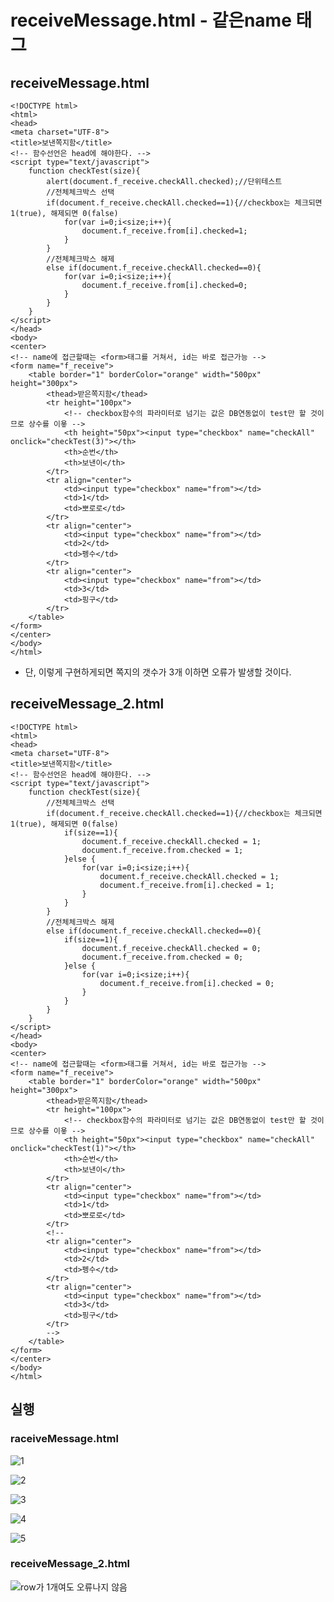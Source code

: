 # receiveMessage.html - 같은name 태그

## receiveMessage.html

```markup
<!DOCTYPE html>
<html>
<head>
<meta charset="UTF-8">
<title>보낸쪽지함</title>
<!-- 함수선언은 head에 해야한다. -->
<script type="text/javascript">
	function checkTest(size){
		alert(document.f_receive.checkAll.checked);//단위테스트
		//전체체크박스 선택
		if(document.f_receive.checkAll.checked==1){//checkbox는 체크되면 1(true), 해제되면 0(false)
			for(var i=0;i<size;i++){
				document.f_receive.from[i].checked=1;
			}
		}
		//전체체크박스 해제
		else if(document.f_receive.checkAll.checked==0){
			for(var i=0;i<size;i++){
				document.f_receive.from[i].checked=0;
			}
		}
	}
</script>
</head>
<body>
<center>
<!-- name에 접근할때는 <form>태그를 거쳐서, id는 바로 접근가능 -->
<form name="f_receive">
	<table border="1" borderColor="orange" width="500px" height="300px">
		<thead>받은쪽지함</thead>
		<tr height="100px">
		    <!-- checkbox함수의 파라미터로 넘기는 값은 DB연동없이 test만 할 것이므로 상수를 이욯 -->
			<th height="50px"><input type="checkbox" name="checkAll" onclick="checkTest(3)"></th>
			<th>순번</th>
			<th>보낸이</th>
		</tr>
		<tr align="center">
			<td><input type="checkbox" name="from"></td>
			<td>1</td>
			<td>뽀로로</td>
		</tr>
		<tr align="center">
			<td><input type="checkbox" name="from"></td>
			<td>2</td>
			<td>펭수</td>
		</tr>
		<tr align="center">
			<td><input type="checkbox" name="from"></td>
			<td>3</td>
			<td>핑구</td>
		</tr>
	</table>
</form>
</center>
</body>
</html>
```

* 단, 이렇게 구현하게되면 쪽지의 갯수가 3개 이하면 오류가 발생할 것이다.

## receiveMessage\_2.html

```markup
<!DOCTYPE html>
<html>
<head>
<meta charset="UTF-8">
<title>보낸쪽지함</title>
<!-- 함수선언은 head에 해야한다. -->
<script type="text/javascript">
	function checkTest(size){
		//전체체크박스 선택
		if(document.f_receive.checkAll.checked==1){//checkbox는 체크되면 1(true), 해제되면 0(false)
			if(size==1){
				document.f_receive.checkAll.checked = 1;
				document.f_receive.from.checked = 1;
			}else {
				for(var i=0;i<size;i++){
					document.f_receive.checkAll.checked = 1;
					document.f_receive.from[i].checked = 1;
				}
			}
		}
		//전체체크박스 해제
		else if(document.f_receive.checkAll.checked==0){
			if(size==1){
				document.f_receive.checkAll.checked = 0;
				document.f_receive.from.checked = 0;
			}else {
				for(var i=0;i<size;i++){
					document.f_receive.from[i].checked = 0;
				}
			}
		}
	}
</script>
</head>
<body>
<center>
<!-- name에 접근할때는 <form>태그를 거쳐서, id는 바로 접근가능 -->
<form name="f_receive">
	<table border="1" borderColor="orange" width="500px" height="300px">
		<thead>받은쪽지함</thead>
		<tr height="100px">
		    <!-- checkbox함수의 파라미터로 넘기는 값은 DB연동없이 test만 할 것이므로 상수를 이욯 -->
			<th height="50px"><input type="checkbox" name="checkAll" onclick="checkTest(1)"></th>
			<th>순번</th>
			<th>보낸이</th>
		</tr>
		<tr align="center">
			<td><input type="checkbox" name="from"></td>
			<td>1</td>
			<td>뽀로로</td>
		</tr>
		<!-- 
		<tr align="center">
			<td><input type="checkbox" name="from"></td>
			<td>2</td>
			<td>펭수</td>
		</tr>
		<tr align="center">
			<td><input type="checkbox" name="from"></td>
			<td>3</td>
			<td>핑구</td>
		</tr>
		-->
	</table>
</form>
</center>
</body>
</html>
```

## 실행

###  raceiveMessage.html

![1](../../.gitbook/assets/1%20%2836%29.png)

![2](../../.gitbook/assets/2%20%2826%29.png)

![3](../../.gitbook/assets/3%20%2822%29.png)

![4](../../.gitbook/assets/4%20%2817%29.png)

![5](../../.gitbook/assets/5%20%2812%29.png)

### receiveMessage\_2.html

![row&#xAC00; 1&#xAC1C;&#xC5EC;&#xB3C4; &#xC624;&#xB958;&#xB098;&#xC9C0; &#xC54A;&#xC74C;](../../.gitbook/assets/1%20%2841%29.png)

